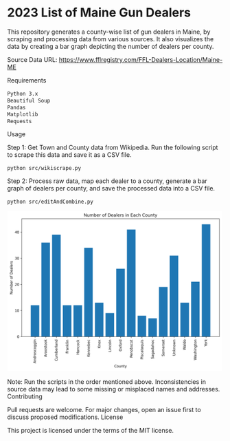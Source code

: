 # 2023 List of Maine Gun Dealers

This repository generates a county-wise list of gun dealers in Maine, by scraping and processing data from various sources. It also visualizes the data by creating a bar graph depicting the number of dealers per county.

Source Data URL: https://www.fflregistry.com/FFL-Dealers-Location/Maine-ME

Requirements

    Python 3.x
    Beautiful Soup
    Pandas
    Matplotlib
    Requests

Usage

Step 1: Get Town and County data from Wikipedia. Run the following script to scrape this data and save it as a CSV file.

```
python src/wikiscrape.py
```
Step 2: Process raw data, map each dealer to a county, generate a bar graph of dealers per county, and save the processed data into a CSV file.

```
python src/editAndCombine.py
```

<img src="Bar Graph of Gun Dealers.png" width=500>

Note: Run the scripts in the order mentioned above. Inconsistencies in source data may lead to some missing or misplaced names and addresses.
Contributing

Pull requests are welcome. For major changes, open an issue first to discuss proposed modifications.
License

This project is licensed under the terms of the MIT license.
